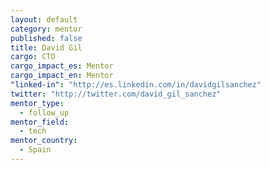 ```yaml
---
layout: default
category: mentor
published: false
title: David Gil
cargo: CTO
cargo_impact_es: Mentor
cargo_impact_en: Mentor
"linked-in": "http://es.linkedin.com/in/davidgilsanchez"
twitter: "http://twitter.com/david_gil_sanchez"
mentor_type: 
  - follow_up
mentor_field: 
  - tech
mentor_country: 
  - Spain
---
```



